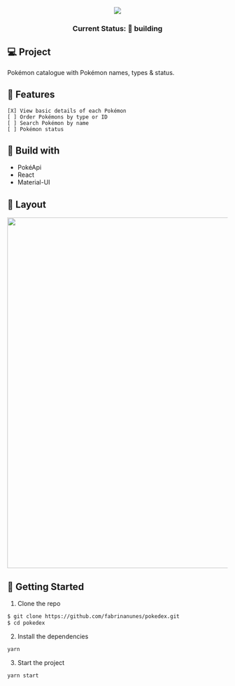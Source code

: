 <p align='center'>
<img src="https://upload.wikimedia.org/wikipedia/commons/9/98/International_Pok%C3%A9mon_logo.svg" /></p>
<h3 align="center"> Current Status: 🚧 building</h3>

## 💻 Project
Pokémon catalogue with Pokémon names, types & status.

## 🔨 Features
```
[X] View basic details of each Pokémon
[ ] Order Pokémons by type or ID
[ ] Search Pokémon by name
[ ] Pokémon status
```

## 🚀 Build with

- PokéApi
- React
- Material-UI

## 🔖 Layout

<p align="center">
<img src="https://user-images.githubusercontent.com/84260347/158292748-ba9c6475-4337-4dcb-b47c-74f77e861408.jpg" width="800px" />
</p>


## 💾 Getting Started

1. Clone the repo

```sh
$ git clone https://github.com/fabrinanunes/pokedex.git
$ cd pokedex
```

2. Install the dependencies

```sh
yarn
```

3. Start the project 
```
yarn start
```
